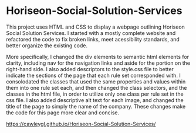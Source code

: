 # Horiseon-Social-Solution-Services

This project uses HTML and CSS to display a webpage outlining Horiseon Social Solution Services. I started with a mostly complete website and refactored the code to fix broken links, meet acessibility standards, and better organize the existing code.

More specifically, I changed the div elements to semantic html elements for clarity, including nav for the navigation links and aside for the portion on the right-hand side. I also added descriptors to the style.css file to better indicate the sections of the page that each rule set corresponded with. I consolodated the classes that used the same properties and values within them into one rule set each, and then changed the class selectors, and the classes in the html file, in order to utilize only one class per rule set in the css file. I also added descriptive alt text for each image, and changed the title of the page to simply the name of the company. These changes make the code for this page more clear and concise. 

https://cawleygl.github.io/Horiseon-Social-Solution-Services/
